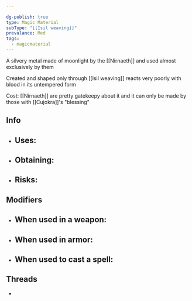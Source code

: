 ```yaml
---
  
dg-publish: true
type: Magic Material
subType: "[[Isil weaving]]"
prevalance: Med
tags:
  - magicmaterial
---
```

A silvery metal made of moonlight by the [[Nirnaeth]] and used almost exclusively by them

Created and shaped only through [[Isil weaving]] reacts very poorly with blood in its untempered form

Cost: [[Nirnaeth]] are pretty gatekeepy about it and it can only be made by those with [[Cujokra]]'s "blessing"
## Info
- Uses:
	- 
- Obtaining:
	- 
- Risks:
	- 
## Modifiers
- When used in a weapon:
	- 
- When used in armor:
	- 
- When used to cast a spell:
	- 
## Threads
- 
